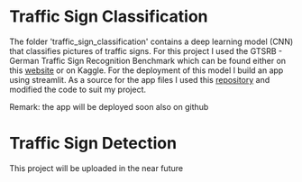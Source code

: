 # Traffic Sign Classification
The folder 'traffic_sign_classification' contains a deep learning model (CNN) that classifies pictures of traffic signs. For this project I used the GTSRB - German Traffic Sign Recognition Benchmark which can be found either on this [website](https://benchmark.ini.rub.de/gtsrb_news.html) or on Kaggle. 
For the deployment of this model I build an app using streamlit. As a source for the app files I used this [repository](https://github.com/dD2405/Traffic_Sign_Classifier-with-Streamlit) and modified the code to suit my project.  

Remark: the app will be deployed soon also on github    

# Traffic Sign Detection
This project will be uploaded in the near future


